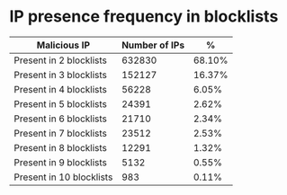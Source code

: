 # IP presence frequency in blocklists
| Malicious IP | Number of IPs | % |
|----|----|----|
| Present in 2 blocklists | 632830 | 68.10% |
| Present in 3 blocklists | 152127 | 16.37% |
| Present in 4 blocklists | 56228 | 6.05% |
| Present in 5 blocklists | 24391 | 2.62% |
| Present in 6 blocklists | 21710 | 2.34% |
| Present in 7 blocklists | 23512 | 2.53% |
| Present in 8 blocklists | 12291 | 1.32% |
| Present in 9 blocklists | 5132 | 0.55% |
| Present in 10 blocklists | 983 | 0.11% |
